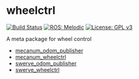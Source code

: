 # wheelctrl
[![Build Status](https://travis-ci.com/KeioRoboticsAssociation/wheelctrl.svg?branch=main)](https://travis-ci.com/KeioRoboticsAssociation/wheelctrl) [![ROS: Melodic](https://img.shields.io/badge/ROS-Melodic-deepgreen.svg)](http://wiki.ros.org/melodic)  [![License: GPL v3](https://img.shields.io/badge/License-GPLv3-blue.svg)](https://www.gnu.org/licenses/gpl-3.0)

A meta package for wheel control

- [mecanum_odom_publisher](https://github.com/KeioRoboticsAssociation/wheelctrl/blob/main/mecanum_odom_publisher/README.md)  
- [mecanum_wheelctrl](https://github.com/KeioRoboticsAssociation/wheelctrl/blob/main/mecanum_wheelctrl/README.md)
- [swerve_odom_publisher](https://github.com/KeioRoboticsAssociation/wheelctrl/blob/main/swerve_odom_publisher/README.md)
- [swerve_wheelctrl](https://github.com/KeioRoboticsAssociation/wheelctrl/blob/main/swerve_wheelctrl/README.md)
